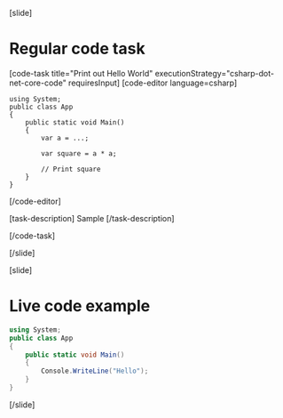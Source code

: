[slide]
# Regular code task

[code-task title="Print out Hello World" executionStrategy="csharp-dot-net-core-code" requiresInput]
[code-editor language=csharp]
```
using System;
public class App
{
    public static void Main()
    {
        var a = ...;

        var square = a * a;

        // Print square
    }
}
```

[/code-editor]

[task-description]
Sample
[/task-description]

[/code-task]

[/slide]

[slide]

# Live code example
```csharp must-run title="Print out Hello World" executionStrategy="csharp-dot-net-core-code"
using System;
public class App
{
    public static void Main()
    {
        Console.WriteLine("Hello");
    }
}
```
[/slide]

